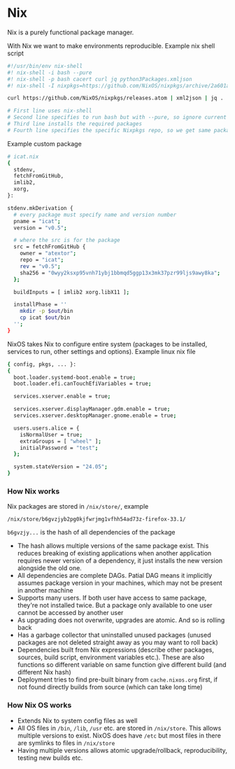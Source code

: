 # Nix

Nix is a purely functional package manager.

With Nix we want to make environments reproducible. Example nix shell script

```bash
#!/usr/bin/env nix-shell
#! nix-shell -i bash --pure
#! nix-shell -p bash cacert curl jq python3Packages.xmljson
#! nix-shell -I nixpkgs=https://github.com/NixOS/nixpkgs/archive/2a601aafdc5605a5133a2ca506a34a3a73377247.tar.gz

curl https://github.com/NixOS/nixpkgs/releases.atom | xml2json | jq .

# First line uses nix-shell
# Second line specifies to run bash but with --pure, so ignore current installed packages
# Third line installs the required packages
# Fourth line specifies the specific Nixpkgs repo, so we get same package versions everywhere
```

Example custom package

```bash
# icat.nix
{
  stdenv,
  fetchFromGitHub,
  imlib2,
  xorg,
}:

stdenv.mkDerivation {
  # every package must specify name and version number
  pname = "icat";
  version = "v0.5";

  # where the src is for the package
  src = fetchFromGitHub {
    owner = "atextor";
    repo = "icat";
    rev = "v0.5";
    sha256 = "0wyy2ksxp95vnh71ybj1bbmqd5ggp13x3mk37pzr99ljs9awy8ka";
  };

  buildInputs = [ imlib2 xorg.libX11 ];

  installPhase = ''
    mkdir -p $out/bin
    cp icat $out/bin
  '';
}
```

NixOS takes Nix to configure entire system (packages to be installed, services to run, other settings and options). Example linux nix file

```bash
{ config, pkgs, ... }:
{
  boot.loader.systemd-boot.enable = true;
  boot.loader.efi.canTouchEfiVariables = true;

  services.xserver.enable = true;

  services.xserver.displayManager.gdm.enable = true;
  services.xserver.desktopManager.gnome.enable = true;

  users.users.alice = {
    isNormalUser = true;
    extraGroups = [ "wheel" ];
    initialPassword = "test";
  };

  system.stateVersion = "24.05";
}
```

### How Nix works

Nix packages are stored in `/nix/store/`, example

```
/nix/store/b6gvzjyb2pg0kjfwrjmg1vfhh54ad73z-firefox-33.1/
```

`b6gvzjy...` is the hash of all dependencies of the package

- The hash allows multiple versions of the same package exist. This reduces breaking of existing applications when another application requires newer version of a dependency, it just installs the new version alongside the old one.
- All dependencies are complete DAGs. Patial DAG means it implicitly assumes package version in your machines, which may not be present in another machine
- Supports many users. If both user have access to same package, they're not installed twice. But a package only available to one user cannot be accessed by another user
- As upgrading does not overwrite, upgrades are atomic. And so is rolling back
- Has a garbage collector that uninstalled unused packages (unused packages are not deleted straight away as you may want to roll back)
- Dependencies built from Nix expressions (describe other packages, sources, build script, environment variables etc.). These are also functions so different variable on same function give different build (and different Nix hash)
- Deployment tries to find pre-built binary from `cache.nixos.org` first, if not found directly builds from source (which can take long time)


### How Nix OS works

- Extends Nix to system config files as well
- All OS files in `/bin`, `/lib`, `/usr` etc. are stored in `/nix/store`. This allows multiple versions to exist. NixOS does have `/etc` but most files in there are symlinks to files in `/nix/store`
- Having multiple versions allows atomic upgrade/rollback, reproducibility, testing new builds etc.


